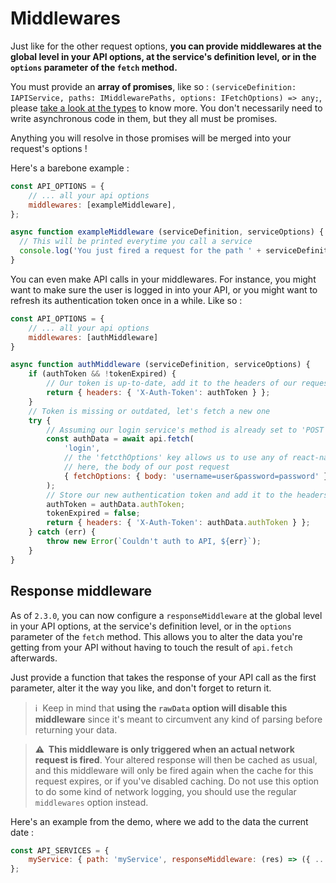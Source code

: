 # Middlewares

Just like for the other request options, **you can provide middlewares at the global level in your API options, at the service's definition level, or in the `options` parameter of the `fetch` method.**

You must provide an **array of promises**, like so : `(serviceDefinition: IAPIService, paths: IMiddlewarePaths, options: IFetchOptions) => any;`, please [take a look at the types](#types) to know more. You don't necessarily need to write asynchronous code in them, but they all must be promises.

Anything you will resolve in those promises will be merged into your request's options !

Here's a barebone example :

```javascript
const API_OPTIONS = {
    // ... all your api options
    middlewares: [exampleMiddleware],
};

async function exampleMiddleware (serviceDefinition, serviceOptions) {
  // This will be printed everytime you call a service
  console.log('You just fired a request for the path ' + serviceDefinition.path);
}
```

You can even make API calls in your middlewares. For instance, you might want to make sure the user is logged in into your API, or you might want to refresh its authentication token once in a while. Like so :

```javascript
const API_OPTIONS = {
    // ... all your api options
    middlewares: [authMiddleware]
}

async function authMiddleware (serviceDefinition, serviceOptions) {
    if (authToken && !tokenExpired) {
        // Our token is up-to-date, add it to the headers of our request
        return { headers: { 'X-Auth-Token': authToken } };
    }
    // Token is missing or outdated, let's fetch a new one
    try {
        // Assuming our login service's method is already set to 'POST'
        const authData = await api.fetch(
            'login',
            // the 'fetcthOptions' key allows us to use any of react-native's fetch method options
            // here, the body of our post request
            { fetchOptions: { body: 'username=user&password=password' } } 
        );
        // Store our new authentication token and add it to the headers of our request
        authToken = authData.authToken;
        tokenExpired = false;
        return { headers: { 'X-Auth-Token': authData.authToken } };
    } catch (err) {
        throw new Error(`Couldn't auth to API, ${err}`);
    }
}
```

## Response middleware


As of `2.3.0`, you can now configure a `responseMiddleware`  at the global level in your API options, at the service's definition level, or in the `options` parameter of the `fetch` method. This allows you to alter the data you're getting from your API without having to touch the result of `api.fetch` afterwards.

Just provide a function that takes the response of your API call as the first parameter, alter it the way you like, and don't forget to return it.

> ℹ️   Keep in mind that **using the `rawData` option will disable this middleware** since it's meant to circumvent any kind of parsing before returning your data.

> **⚠️  This middleware is only triggered when an actual network request is fired**. Your altered response will then be cached as usual, and this middleware will only be fired again when the cache for this request expires, or if you've disabled caching. Do not use this option to do some kind of network logging, you should use the regular `middlewares` option instead.

Here's an example from the demo, where we add to the data the current date :

```javascript
const API_SERVICES = {
    myService: { path: 'myService', responseMiddleware: (res) => ({ ...res, timestamp: Date.now() }) },
};
```
